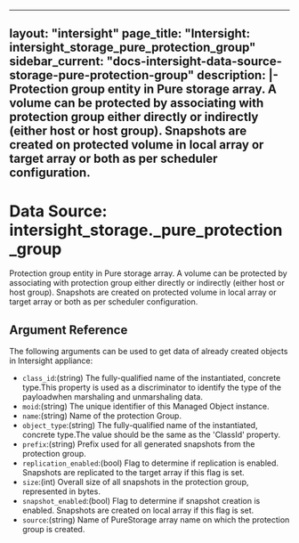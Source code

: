 
---
layout: "intersight"
page_title: "Intersight: intersight_storage_pure_protection_group"
sidebar_current: "docs-intersight-data-source-storage-pure-protection-group"
description: |-
Protection group entity in Pure storage array. A volume can be protected by associating with protection group either directly or indirectly (either host or host group). Snapshots are created on protected volume in local array or target array or both as per scheduler configuration.
---

# Data Source: intersight_storage._pure_protection_group
Protection group entity in Pure storage array. A volume can be protected by associating with protection group either directly or indirectly (either host or host group). Snapshots are created on protected volume in local array or target array or both as per scheduler configuration.
## Argument Reference
The following arguments can be used to get data of already created objects in Intersight appliance:
* `class_id`:(string) The fully-qualified name of the instantiated, concrete type.This property is used as a discriminator to identify the type of the payloadwhen marshaling and unmarshaling data. 
* `moid`:(string) The unique identifier of this Managed Object instance. 
* `name`:(string) Name of the protection Group. 
* `object_type`:(string) The fully-qualified name of the instantiated, concrete type.The value should be the same as the 'ClassId' property. 
* `prefix`:(string) Prefix used for all generated snapshots from the protection group. 
* `replication_enabled`:(bool) Flag to determine if replication is enabled. Snapshots are replicated to the target array if this flag is set. 
* `size`:(int) Overall size of all snapshots in the protection group, represented in bytes. 
* `snapshot_enabled`:(bool) Flag to determine if snapshot creation is enabled. Snapshots are created on local array if this flag is set. 
* `source`:(string) Name of PureStorage array name on which the protection group is created. 

